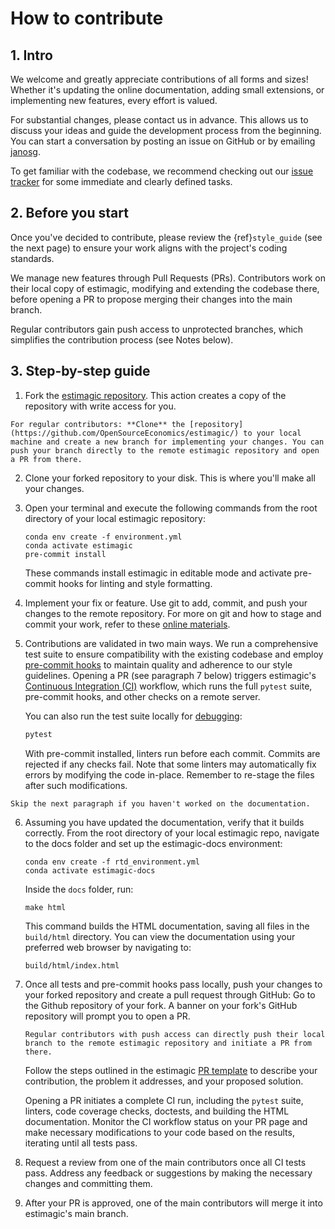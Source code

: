 # How to contribute

## 1. Intro

We welcome and greatly appreciate contributions of all forms and sizes! Whether it's
updating the online documentation, adding small extensions, or implementing new
features, every effort is valued.

For substantial changes, please contact us in advance. This allows us to discuss your
ideas and guide the development process from the beginning. You can start a conversation
by posting an issue on GitHub or by emailing [janosg](https://github.com/janosg).

To get familiar with the codebase, we recommend checking out our
[issue tracker](https://github.com/OpenSourceEconomics/estimagic/issues) for some
immediate and clearly defined tasks.

## 2. Before you start

Once you've decided to contribute, please review the {ref}`style_guide` (see the next
page) to ensure your work aligns with the project's coding standards.

We manage new features through Pull Requests (PRs). Contributors work on their local
copy of estimagic, modifying and extending the codebase there, before opening a PR to
propose merging their changes into the main branch.

Regular contributors gain push access to unprotected branches, which simplifies the
contribution process (see Notes below).

## 3. Step-by-step guide

1. Fork the [estimagic repository](https://github.com/OpenSourceEconomics/estimagic/).
   This action creates a copy of the repository with write access for you.

```{note}
For regular contributors: **Clone** the [repository](https://github.com/OpenSourceEconomics/estimagic/) to your local machine and create a new branch for implementing your changes. You can push your branch directly to the remote estimagic repository and open a PR from there.
```

2. Clone your forked repository to your disk. This is where you'll make all your
   changes.

1. Open your terminal and execute the following commands from the root directory of your
   local estimagic repository:

   ```console
   conda env create -f environment.yml
   conda activate estimagic
   pre-commit install
   ```

   These commands install estimagic in editable mode and activate pre-commit hooks for
   linting and style formatting.

1. Implement your fix or feature. Use git to add, commit, and push your changes to the
   remote repository. For more on git and how to stage and commit your work, refer to
   these
   [online materials](https://effective-programming-practices.vercel.app/git/staging/objectives_materials.html).

1. Contributions are validated in two main ways. We run a comprehensive test suite to
   ensure compatibility with the existing codebase and employ
   [pre-commit hooks](https://effective-programming-practices.vercel.app/git/pre_commits/objectives_materials.html)
   to maintain quality and adherence to our style guidelines. Opening a PR (see
   paragraph 7 below) triggers estimagic's
   [Continuous Integration (CI)](https://docs.github.com/en/actions/automating-builds-and-tests/about-continuous-integration)
   workflow, which runs the full `pytest` suite, pre-commit hooks, and other checks on a
   remote server.

   You can also run the test suite locally for
   [debugging](https://effective-programming-practices.vercel.app/debugging/pdbp/objectives_materials.html):

   ```bash
   pytest
   ```

   With pre-commit installed, linters run before each commit. Commits are rejected if
   any checks fail. Note that some linters may automatically fix errors by modifying the
   code in-place. Remember to re-stage the files after such modifications.

```{tip}
Skip the next paragraph if you haven't worked on the documentation.
```

6. Assuming you have updated the documentation, verify that it builds correctly. From
   the root directory of your local estimagic repo, navigate to the docs folder and set
   up the estimagic-docs environment:

   ```console
   conda env create -f rtd_environment.yml
   conda activate estimagic-docs
   ```

   Inside the `docs` folder, run:

   ```console
   make html
   ```

   This command builds the HTML documentation, saving all files in the `build/html`
   directory. You can view the documentation using your preferred web browser by
   navigating to:

   ```console
   build/html/index.html
   ```

1. Once all tests and pre-commit hooks pass locally, push your changes to your forked
   repository and create a pull request through GitHub: Go to the Github repository of
   your fork. A banner on your fork's GitHub repository will prompt you to open a PR.

   ```{note}
   Regular contributors with push access can directly push their local branch to the remote estimagic repository and initiate a PR from there.
   ```

   Follow the steps outlined in the estimagic
   [PR template](https://github.com/OpenSourceEconomics/estimagic/blob/main/.github/PULL_REQUEST_TEMPLATE/pull_request_template.md)
   to describe your contribution, the problem it addresses, and your proposed solution.

   Opening a PR initiates a complete CI run, including the `pytest` suite, linters, code
   coverage checks, doctests, and building the HTML documentation. Monitor the CI
   workflow status on your PR page and make necessary modifications to your code based
   on the results, iterating until all tests pass.

1. Request a review from one of the main contributors once all CI tests pass. Address
   any feedback or suggestions by making the necessary changes and committing them.

1. After your PR is approved, one of the main contributors will merge it into
   estimagic's main branch.
